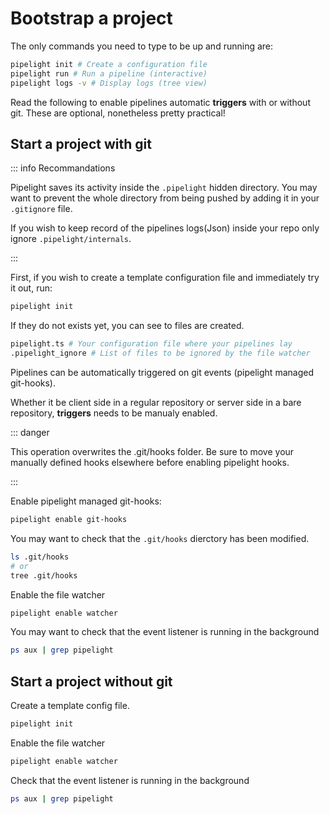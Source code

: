 # Bootstrap a project

The only commands you need to type to be up and running are:

```sh
pipelight init # Create a configuration file
pipelight run # Run a pipeline (interactive)
pipelight logs -v # Display logs (tree view)
```

Read the following to enable pipelines automatic **triggers** with or without
git. These are optional, nonetheless pretty practical!

## Start a project with git

::: info Recommandations

Pipelight saves its activity inside the `.pipelight` hidden directory. You may
want to prevent the whole directory from being pushed by adding it in your
`.gitignore` file.

If you wish to keep record of the pipelines logs(Json) inside your repo only
ignore `.pipelight/internals`.

:::

First, if you wish to create a template configuration file and immediately try
it out, run:

```sh
pipelight init
```

If they do not exists yet, you can see to files are created.

```sh
pipelight.ts # Your configuration file where your pipelines lay
.pipelight_ignore # List of files to be ignored by the file watcher
```

Pipelines can be automatically triggered on git events (pipelight managed
git-hooks).

Whether it be client side in a regular repository or server side in a bare
repository, **triggers** needs to be manualy enabled.

::: danger

This operation overwrites the .git/hooks folder. Be sure to move your manually
defined hooks elsewhere before enabling pipelight hooks.

:::

Enable pipelight managed git-hooks:

```sh
pipelight enable git-hooks
```

You may want to check that the `.git/hooks` dierctory has been modified.

```sh
ls .git/hooks
# or
tree .git/hooks
```

Enable the file watcher

```sh
pipelight enable watcher
```

You may want to check that the event listener is running in the background

```sh
ps aux | grep pipelight
```

## Start a project without git

Create a template config file.

```sh
pipelight init
```

Enable the file watcher

```sh
pipelight enable watcher
```

Check that the event listener is running in the background

```sh
ps aux | grep pipelight
```
